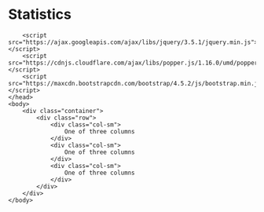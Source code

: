 # Statistics

<html>
    <head>
        <link rel="stylesheet" href="https://maxcdn.bootstrapcdn.com/bootstrap/4.5.2/css/bootstrap.min.css">
    
        <script src="https://ajax.googleapis.com/ajax/libs/jquery/3.5.1/jquery.min.js"></script>
        <script src="https://cdnjs.cloudflare.com/ajax/libs/popper.js/1.16.0/umd/popper.min.js"></script>
        <script src="https://maxcdn.bootstrapcdn.com/bootstrap/4.5.2/js/bootstrap.min.js"></script>
    </head>
    <body>
        <div class="container">
            <div class="row">
                <div class="col-sm">
                    One of three columns
                </div>
                <div class="col-sm">
                    One of three columns
                </div>
                <div class="col-sm">
                    One of three columns
                </div>
            </div>
        </div>
    </body>
</html>
